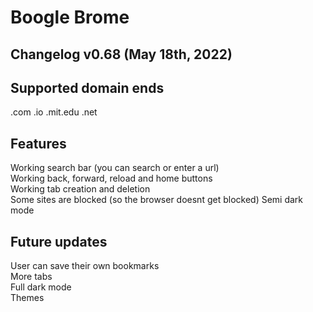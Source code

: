 # Boogle Brome 
## Changelog v0.68 (May 18th, 2022)  
  
## Supported domain ends  
.com  .io  .mit.edu  .net 
  
## Features  
Working search bar (you can search or enter a url)  
Working back, forward, reload and home buttons  
Working tab creation and deletion  
Some sites are blocked (so the browser doesnt get blocked)
Semi dark mode
  
## Future updates
User can save their own bookmarks  
More tabs  
Full dark mode  
Themes  
